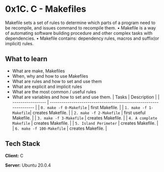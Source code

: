 
# 0x1C. C - Makefiles

Makefile sets a set of rules to determine which parts of a program need to be recompile, and issues command to recompile them. • Makefile is a way of automating software building procedure and other complex tasks with dependencies. • Makefile contains: dependency rules, macros and suffix(or implicit) rules.

## What to learn
- What are make, Makefiles
- When, why and how to use Makefiles
- What are rules and how to set and use them
- What are explicit and implicit rules
- What are the most common / useful rules
- What are variables and how to set and use them.
| Tasks             | Description                                                                |
| ----------------- | ------------------------------------------------------------------ |
| `0. make -f 0-Makefile` | first Makefile. |
| `1. make -f 1-Makefile`| creates Makefile. |
| `2. make -f 2-Makefile` | first useful Makefile. |
| `3. make -f 3-Makefile` | creates Makefile. |
| `4. A complete Makefile` | creates Makefile. |
| `5. Island Perimeter` | creates Makefile. |
| `6. make -f 100-Makefile` | creates Makefile. |



## Tech Stack

**Client:** C

**Server:** Ubuntu 20.0.4
